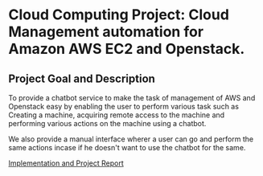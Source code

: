 # Cloud Computing Project: Cloud Management automation for Amazon AWS EC2 and Openstack.


## Project Goal and Description
To provide a chatbot service to make the task of management of AWS and Openstack easy by enabling the user to perform various task such as Creating a machine,
acquiring remote access to the machine and performing various actions on the machine using a chatbot.

We also provide a manual interface wherer a user can go and perform the same actions incase if he doesn't want to use the chatbot for the same.

[Implementation and Project Report](https://github.com/aj2429/Cloud-Management-Automation/blob/master/Report.pdf)
